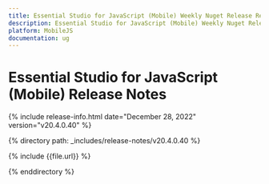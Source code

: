 ```yaml
---
title: Essential Studio for JavaScript (Mobile) Weekly Nuget Release Release Notes  
description: Essential Studio for JavaScript (Mobile) Weekly Nuget Release Release Notes  
platform: MobileJS
documentation: ug
---
```


# Essential Studio for JavaScript (Mobile)  Release Notes  

{% include release-info.html date="December 28, 2022"  version="v20.4.0.40" %} 

{% directory path: _includes/release-notes/v20.4.0.40 %}

{% include {{file.url}} %}

{% enddirectory %}